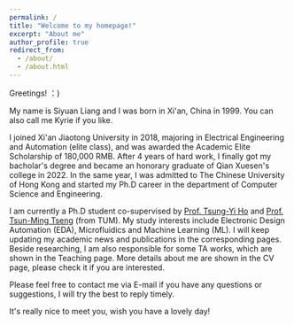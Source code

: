 ```yaml
---
permalink: /
title: "Welcome to my homepage!"
excerpt: "About me"
author_profile: true
redirect_from: 
  - /about/
  - /about.html
---
```


Greetings! ：)

My name is Siyuan Liang and I was born in Xi'an, China in 1999. You can also call me Kyrie if you like.

I joined Xi'an Jiaotong University in 2018, majoring in Electrical Engineering and Automation (elite class), and was awarded the Academic Elite Scholarship of 180,000 RMB. After 4 years of hard work, I finally got my bacholar's degree and became an honorary graduate of Qian Xuesen's college in 2022. In the same year, I was admitted to The Chinese University of Hong Kong and started my Ph.D career in the department of Computer Science and Engineering.

I am currently a Ph.D student co-supervised by <a href="https://tsungyiho.github.io">Prof. Tsung-Yi Ho</a> and <a href="https://www.ce.cit.tum.de/en/eda/persons/tsun-ming-tseng">Prof. Tsun-Ming Tseng</a> (from TUM). My study interests include Electronic Design Automation (EDA), Microfluidics and Machine Learning (ML). I will keep updating my academic news and publications in the corresponding pages. Beside researching, I am also responsible for some TA works, which are shown in the Teaching page. More details about me are shown in the CV page, please check it if you are interested.

Please feel free to contact me via E-mail if you have any questions or suggestions, I will try the best to reply timely.

It's really nice to meet you, wish you have a lovely day!



<body>
<script type='text/javascript' id='clustrmaps' src='//cdn.clustrmaps.com/map_v2.js?cl=ffffff&w=600&t=tt&d=3hYg96CqA8tHVFDAUu79fnP_Kxf-pWJg6j4naqdR5S0'></script>
</body>
